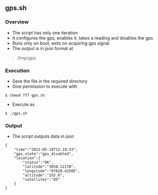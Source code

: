 ## gps.sh 

### Overview
* The script has only one iteration
* It configures the gps, enables it, takes a reading and disables the gps
* Runs only on boot, exits on acquiring gps signal
* The output is in json format at
> /tmp/gps
  
### Execution
* Save the file in the required directory
* Give permission to execute with 
```
$ chmod 777 gps.sh
```
* Execute as
```
$ ./gps.sh
```

### Output
* The script outputs data in json
```
{
    "time":"2022-05-18T12:19:33",
    "gps_state":"gps_disabled",
    "location":{
        "status":"OK",
        "latitude":"3058.1217N",
        "longitude":"07628.4258E",
        "altitude":"255.0",
        "satellites":"05"
    }
}

```